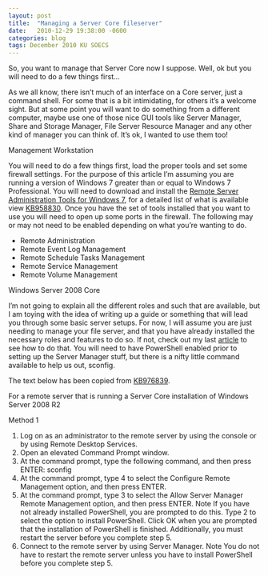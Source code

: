 ```yaml
---
layout: post
title:  "Managing a Server Core fileserver"
date:   2010-12-29 19:38:00 -0600
categories: blog
tags: December 2010 KU SOECS
---
```

So, you want to manage that Server Core now I suppose. Well, ok but you will need to do a few things first…

As we all know, there isn’t much of an interface on a Core server, just a command shell. For some that is a bit intimidating, for others it’s a welcome sight. But at some point you will want to do something from a different computer, maybe use one of those nice GUI tools like Server Manager, Share and Storage Manager, File Server Resource Manager and any other kind of manager you can think of. It’s ok, I wanted to use them too!

Management Workstation

You will need to do a few things first, load the proper tools and set some firewall settings. For the purpose of this article I’m assuming you are running a version of Windows 7 greater than or equal to Windows 7 Professional. You will need to download and install the [Remote Server Administration Tools for Windows 7](http://www.microsoft.com/downloads/en/details.aspx?FamilyID=7d2f6ad7-656b-4313-a005-4e344e43997d&displaylang=en), for a detailed list of what is available view [KB958830](http://support.microsoft.com/kb/958830/en-us). Once you have the set of tools installed that you want to use you will need to open up some ports in the firewall. The following may or may not need to be enabled depending on what you’re wanting to do.

* Remote Administration
* Remote Event Log Management
* Remote Schedule Tasks Management
* Remote Service Management
* Remote Volume Management

Windows Server 2008 Core

I’m not going to explain all the different roles and such that are available, but I am toying with the idea of writing up a guide or something that will lead you through some basic server setups. For now, I will assume you are just needing to manage your file server, and that you have already installed the necessary roles and features to do so. If not, check out my last [article](2010-12-28-windows-server-core-2008r2-file-server.md) to see how to do that. You will need to have PowerShell enabled prior to setting up the Server Manager stuff, but there is a nifty little command available to help us out, sconfig.

The text below has been copied from [KB976839](http://support.microsoft.com/kb/976839).

For a remote server that is running a Server Core installation of Windows Server 2008 R2

Method 1

1. Log on as an administrator to the remote server by using the console or by using Remote Desktop Services.
2. Open an elevated Command Prompt window.
3. At the command prompt, type the following command, and then press ENTER: sconfig
4. At the command prompt, type 4 to select the Configure Remote Management option, and then press ENTER.
5. At the command prompt, type 3 to select the Allow Server Manager Remote Management option, and then press ENTER. Note If you have not already installed PowerShell, you are prompted to do this. Type 2 to select the option to install PowerShell. Click OK when you are prompted that the installation of PowerShell is finished. Additionally, you must restart the server before you complete step 5.
6. Connect to the remote server by using Server Manager. Note You do not have to restart the remote server unless you have to install PowerShell before you complete step 5.
